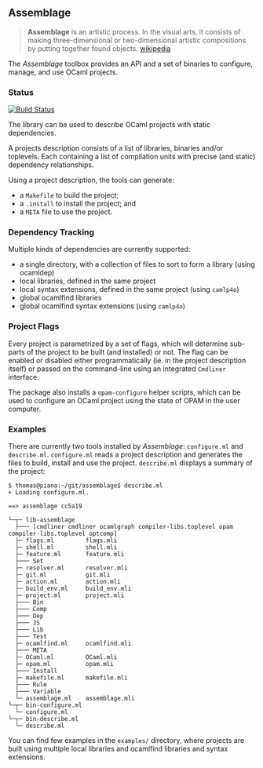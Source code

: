 ## Assemblage

> __Assemblage__ is an artistic process. In the visual arts, it
  consists of making three-dimensional or two-dimensional artistic
  compositions by putting together found objects.
  [wikipedia](http://en.wikipedia.org/wiki/Assemblage_(art))

The *Assemblage* toolbox provides an API and a set of binaries to
configure, manage, and use OCaml projects.

### Status

[![Build Status](https://travis-ci.org/samoht/assemblage.svg?branch=master)](https://travis-ci.org/samoht/assemblage)

The library can be used to describe OCaml projects with static dependencies.

A projects description consists of a list of libraries, binaries and/or toplevels.
Each containing a list of compilation units with precise (and static) dependency
relationships.

Using a project description, the tools can generate:

- a `Makefile` to build the project;
- a `.install` to install the project; and
- a `META` file to use the project.

### Dependency Tracking

Multiple kinds of dependencies are currently supported:

- a single directory, with a collection of files to sort to form a
  library (using ocamldep)
- local libraries, defined in the same project
- local syntax extensions, defined in the same project (using `camlp4o`)
- global ocamlfind libraries
- global ocamlfind syntax extensions (using `camlp4o`)

### Project Flags

Every project is parametrized by a set of flags, which will determine sub-parts
of the project to be built (and installed) or not. The flag can be enabled or
disabled either programmatically (ie. in the project description itself) or
passed on the command-line using an integrated `Cmdliner` interface.

The package also installs a `opam-configure` helper scripts, which can be used
to configure an OCaml project using the state of OPAM in the user computer.

### Examples

There are currently two tools installed by *Assemblage*: `configure.ml` and
`describe.ml`. `configure.ml` reads a project description and generates the
files to build, install and use the project. `describe.ml` displays a summary
of the project:

```shell
$ thomas@piana:~/git/assemblage$ describe.ml
+ Loading configure.ml.

==> assemblage cc5a19

└─┬─ lib-assemblage
  ├─── [cmdliner cmdliner ocamlgraph compiler-libs.toplevel opam compiler-libs.toplevel optcomp]
  ├─ flags.ml         flags.mli
  ├─ shell.ml         shell.mli
  ├─ feature.ml       feature.mli
  ├─── Set
  ├─ resolver.ml      resolver.mli
  ├─ git.ml           git.mli
  ├─ action.ml        action.mli
  ├─ build_env.ml     build_env.mli
  ├─ project.ml       project.mli
  ├─── Bin
  ├─── Comp
  ├─── Dep
  ├─── JS
  ├─── Lib
  ├─── Test
  ├─ ocamlfind.ml     ocamlfind.mli
  ├─── META
  ├─ OCaml.ml         OCaml.mli
  ├─ opam.ml          opam.mli
  ├─── Install
  ├─ makefile.ml      makefile.mli
  ├─── Rule
  ├─── Variable
  └─ assemblage.ml    assemblage.mli
└─┬─ bin-configure.ml
  └─ configure.ml
└─┬─ bin-describe.ml
  └─ describe.ml
```

You can find few examples in the `examples/` directory, where projects are built using
multiple local libraries and ocamlfind libraries and syntax extensions.